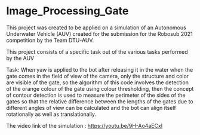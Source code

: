 # Image_Processing_Gate

This project was created to be applied on a simulation of an Autonomous Underwater Vehicle (AUV) created for the submission for the Robosub 2021 competition by the Team DTU-AUV.

This project consists of a specific task out of the various tasks performed by the AUV

Task: When yaw is applied to the bot after releasing it in the water when the gate comes in the field of view of the camera, only the structure and color are visible of the gate, so the algorithm of this code involves the detection of the orange colour of the gate using colour thresholding, then the concept of contour detection is used to measure the perimeter of the sides of the gates so that the relative difference between the lengths of the gates due to different angles of view can be calculated and the bot can align itself rotationally as well as translationally.

The video link of the simulation : https://youtu.be/9H-Ao4aECxI
